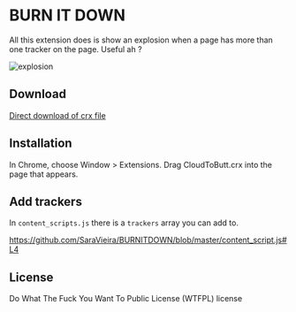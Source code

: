 # BURN IT DOWN

All this extension does is show an explosion when a page has more than one tracker on the page. Useful ah ?

![explosion](https://cdn.rawgit.com/SaraVieira/BURNITDOWN/7e9e4d96/explosion.gif)

## Download

[Direct download of crx file](https://cdn.rawgit.com/SaraVieira/BURNITDOWN/7e9e4d96/BURNITDOWN.crx)

## Installation

In Chrome, choose Window > Extensions. Drag CloudToButt.crx into the page that appears.

## Add trackers

In `content_scripts.js` there is a `trackers` array you can add to.

https://github.com/SaraVieira/BURNITDOWN/blob/master/content_script.js#L4

## License

Do What The Fuck You Want To Public License (WTFPL) license
